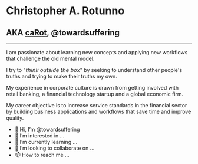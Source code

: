 # Christopher A. Rotunno
## AKA [caRot](https://carot.io/), @towardsuffering

---

I am passionate about learning new concepts and applying new workflows that challenge the old mental model.

I try to "𝘵𝘩𝘪𝘯𝘬 𝘰𝘶𝘵𝘴𝘪𝘥𝘦 𝘵𝘩𝘦 𝘣𝘰𝘹" by seeking to understand other people's truths and trying to make their truths my own.

My experience in corporate culture is drawn from getting involved with retail banking, a financial technology startup and a global economic firm.

My career objective is to increase service standards in the financial sector by building business applications and workflows that save time and improve quality.

- 👋 Hi, I’m @towardsuffering
- 👀 I’m interested in ...
- 🌱 I’m currently learning ...
- 💞️ I’m looking to collaborate on ...
- 📫 How to reach me ...

<!---
towardsuffering/towardsuffering is a ✨ special ✨ repository because its `README.md` (this file) appears on your GitHub profile.
You can click the Preview link to take a look at your changes.
--->

